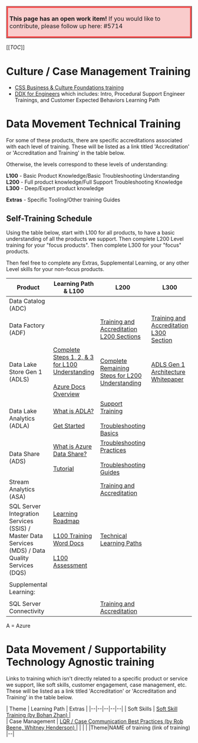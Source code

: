 <table border="1";bgcolor="#ffa7a7";>
<tr>
  <td style='border-style:solid;border-color:#f64e4e;background-color:#f9cccc;border-width:3pt; 
vertical-align:top;width:8in;padding:2.0pt 3.0pt 2.0pt 3.0pt'>  

<b> This page has an open work item! </b>
If you would like to contribute, please follow up here:
#5714
</td>
</tr>
</table>

[[_TOC_]]


# Culture / Case Management Training  
- <a href=https://dev.azure.com/Supportability/Big%20Data/_wiki/wikis/Big-Data.wiki/286263/CSS-based-training>CSS Business &amp; Culture Foundations training</a> 
- [DDX for Engineers](https://microsofteur.sharepoint.com/teams/CXD/SitePages/CXD-for-Engineers.aspx) which includes:  Intro, Procedural Support Engineer Trainings, and Customer Expected Behaviors Learning Path

 

# Data Movement Technical Training

For some of these products, there are specific accreditations associated with each level of training.
These will be listed as a link titled 'Accreditation' or 'Accreditation and Training' in the table below.

Otherwise, the levels correspond to these levels of understanding:

**L100** - Basic Product Knowledge/Basic Troubleshooting Understanding
**L200** - Full product knowledge/Full Support Troubleshooting Knowledge
**L300** - Deep/Expert product knowledge

**Extras** - Specific Tooling/Other training Guides

## Self-Training Schedule

Using the table below, start with L100 for all products, to have a basic understanding of all the products we support.
Then complete L200 Level training for your "focus products". Then complete L300 for your "focus" products. 

Then feel free to complete any Extras, Supplemental Learning, or any other Level skills for your non-focus products.


|Product  | Learning Path &  L100 | **L200** | L300 | Extras |
|--|--|--|--|--|
| Data Catalog (ADC) |  |  |  |  |
| Data Factory (ADF) |  | [Training and Accreditation L200 Sections](https://ready.azurewebsites.net/csslearning/3298) | [Training and Accreditation L300 Section](https://ready.azurewebsites.net/csslearning/3298) |  |
| Data Lake Store Gen 1 (ADLS) | [Complete Steps 1, 2, & 3 for L100 Understanding](https://dev.azure.com/Supportability/Big%20Data/_wiki/wikis/Big-Data.wiki/276224/Support-Training) <br><br> [Azure Docs Overview](https://docs.microsoft.com/en-us/azure/data-lake-store/data-lake-store-overview) | [Complete Remaining Steps for L200 Understanding](https://dev.azure.com/Supportability/Big%20Data/_wiki/wikis/Big-Data.wiki/276224/Support-Training) | [ADLS Gen 1 Architecture Whitepaper](http://www.cs.ucf.edu/~kienhua/classes/COP5711/Papers/MSazure2017.pdf) | [Jarvis for ADLS](https://dev.azure.com/Supportability/Big%20Data/_wiki/wikis/Big-Data.wiki/285440/Jarvis-for-ADLS-Gen-1) |
| Data Lake Analytics (ADLA) | [What is ADLA?](https://docs.microsoft.com/en-us/azure/data-lake-analytics/data-lake-analytics-overview) <br><br> [Get Started](https://docs.microsoft.com/en-us/azure/data-lake-analytics/data-lake-analytics-get-started-portal) |  [Support Training](https://dev.azure.com/Supportability/Big%20Data/_wiki/wikis/Big-Data.wiki/276227/Support-Training) <br><br> [Troubleshooting Basics](https://dev.azure.com/Supportability/Big%20Data/_wiki/wikis/Big-Data.wiki/312740/Troubleshooting-Data-Lake-Analytics) | |  |
| Data Share (ADS) | [What is Azure Data Share?](https://docs.microsoft.com/en-us/azure/data-share/overview) <br><br> [Tutorial](https://docs.microsoft.com/en-us/azure/data-share/share-your-data) | [Troubleshooting Practices](https://dev.azure.com/Supportability/Big%20Data/_wiki/wikis/Big-Data.wiki/293923/Troubleshooting) <br><br> [Troubleshooting Guides](https://teams.microsoft.com/l/channel/19%3Ad99d60b16fa044d7a206928ef55f54d9%40thread.skype/tab%3A%3Aca06412a-24a7-4c6d-a410-0612ee0b7e6b?groupId=5b084887-8e4f-4329-9bf5-eb5e026cdffe&tenantId=72f988bf-86f1-41af-91ab-2d7cd011db47) |  |  |
| Stream Analytics (ASA) |  | [Training and Accreditation](https://ready.azurewebsites.net/csslearning/3598) |  |  |
| SQL Server Integration Services (SSIS) / Master Data Services (MDS) / Data Quality Services (DQS) | [Learning Roadmap](https://dev.azure.com/Supportability/Big%20Data/_wiki/wikis/Big-Data.wiki/331803/(SSIS)-SQL-Server-Integration-Services?anchor=ssis-trainings) <br><br> [L100 Training Word Docs](https://microsoft.sharepoint.com/:f:/t/SSISHandoffPlanningDiscussion/Eiat-ecIvplFqD8LsDt29ssBBOXLWOVlpt13lXXfYsQUpg?e=YeRUp3) <br><br> [L100 Assessment](https://learningplayer.microsoft.com/activity/s9196774/launch) | [Technical Learning Paths](https://microsoft.sharepoint.com/teams/CSSSQLTeam/SitePages/SQLUniversity/SQLConnectivityIntLearningPath.aspx) |  |  O’Reilly - Introduction to SQL Server 2016 Integration Services (SSIS): Getting Started with Extract, Transform, and Load (ETL) Using SSIS https://learning.oreilly.com/videos/introduction-to-sql/9780134679310  <br><br>  [SSIS Notebook](onenote:https://microsoft.sharepoint.com/teams/CSSSQLTeam/SSIS%20%20Documents/Troubleshooting%20Workflows/SSIS%20Notebook/SSIS%20Notebook.one#SSIS%20Notebook&section-id={AD978098-C6E4-41A8-AF9D-402E3CBBEDE1}&page-id={AA41A90F-D031-4186-A75F-EBC4FD28D2F4}&end) |
| | | | |
| Supplemental Learning: | | | |
| | | |
| SQL Server Connectivity | | [Training and Accreditation]() |

A = Azure


# Data Movement / Supportability Technology Agnostic training

Links to training which isn't directly related to a specific product or service we support, like soft skills, customer engagement, case management, etc. 
These will be listed as a link titled 'Accreditation' or 'Accreditation and Training' in the table below.

| Theme | Learning Path | Extras |
|--|--|--|--|--|
| Soft Skills  | [Soft Skill Training (by Bohan Zhan) ](https://web.microsoftstream.com/video/4ddebea7-95f9-43a3-9469-09cc2a80c17b) |  
| Case Management | [LQR / Case Communication Best Practices (by Rob Beene, Whitney Henderson) ](https://dev.azure.com/Supportability/Big%20Data/_wiki/wikis/Big-Data.wiki/297427/Case-Communication-Best-Practices) | 
| | |
|Theme|NAME of training (link of training) |--|